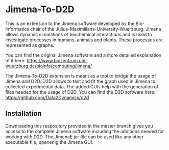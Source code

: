 # Jimena-To-D2D
This is an extension to the Jimena software developed by the Bio-Informatics chair of the Julius-Maximilians-University-Wuerzburg. 
Jimena allows dynamic simulations of biochemical interactions and is used to investigate processes in humans, animals and plants. 
These processes are represented as graphs.

You can find the original Jimena software and a more detailed explanation of it here:
https://www.biozentrum.uni-wuerzburg.de/bioinfo/computing/jimena/

The Jimena-To-D2D extension is meant as a tool to bridge the usage of Jimena and D2D.
D2D allows to test and fit the graph used in Jimena to collected experimental data.
The added GUIs help with the generation of files needed for the usage of D2D. 
You can find the D2D software here: https://github.com/Data2Dynamics/d2d

## Installation
Downloading this respository provided in the master branch gives you access to the complete Jimena software 
including the additions needed for working with D2D. The JimenaE.jar file can be used like any other executable file, openenig the Jimena GUI.
